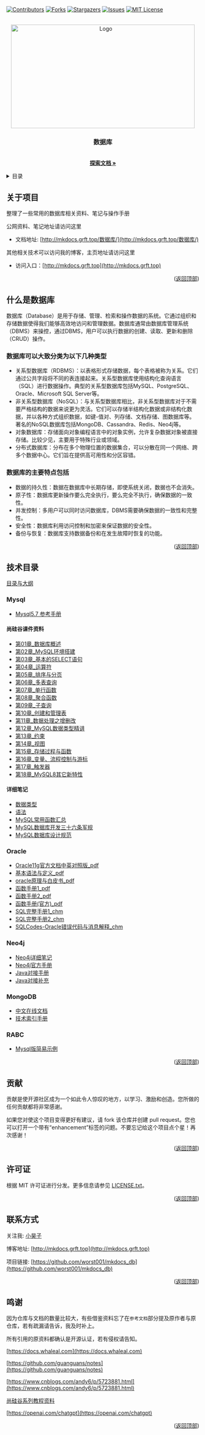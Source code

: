 <a name="readme-top"></a>
<!-- PROJECT SHIELDS -->

[![Contributors][contributors-shield]][contributors-url]
[![Forks][forks-shield]][forks-url]
[![Stargazers][stars-shield]][stars-url]
[![Issues][issues-shield]][issues-url]
[![MIT License][license-shield]][license-url]
<!-- [![LinkedIn][linkedin-shield]][linkedin-url] -->

<!-- PROJECT LOGO -->

<!-- 项目LOGO -->
<br />
<div align="center">
  <a href="http://mkdocs.grft.top">
    <img src="https://xiyou-oss.oss-cn-shanghai.aliyuncs.com/mkdocs/logo.png" alt="Logo" width="480" height="270">
  </a>

  <h3 align="center">数据库</h3>

  <p align="center">
    <br />
    <a href="http://mkdocs.grft.top/数据库/"><strong>探索文档 »</strong></a>
    <br />
  </p>
</div>

<!-- 目录 -->
<details>
  <summary>目录</summary>
  <ol>
    <li><a href="#关于项目">关于项目</a></li>
    <li><a href="#什么是数据库">什么是数据库</a></li>
    <li><a href="#技术目录">技术目录</a></li>
    <li><a href="#贡献">贡献</a></li>
    <li><a href="#许可证">许可证</a></li>
    <li><a href="#联系方式">联系方式</a></li>
    <li><a href="#鸣谢">鸣谢</a></li>
  </ol>
</details>


## 关于项目

整理了一些常用的数据库相关资料、笔记与操作手册

公网资料、笔记地址请访问这里 

- 文档地址: [http://mkdocs.grft.top/数据库/](http://mkdocs.grft.top/数据库/)

其他相关技术可以访问我的博客，主页地址请访问这里

- 访问入口：[http://mkdocs.grft.top](http://mkdocs.grft.top)

<p align="right">(<a href="#readme-top">返回顶部</a>)</p>

## 什么是数据库

数据库（Database）是用于存储、管理、检索和操作数据的系统。它通过组织和存储数据使得我们能够高效地访问和管理数据。数据库通常由数据库管理系统（DBMS）来操控，通过DBMS，用户可以执行数据的创建、读取、更新和删除（CRUD）操作。

### 数据库可以大致分类为以下几种类型
+ 关系型数据库（RDBMS）：以表格形式存储数据，每个表格被称为关系。它们通过公共字段将不同的表连接起来。关系型数据库使用结构化查询语言（SQL）进行数据操作。典型的关系型数据库包括MySQL、PostgreSQL、Oracle、Microsoft SQL Server等。
+ 非关系型数据库（NoSQL）：与关系型数据库相比，非关系型数据库对于不需要严格结构的数据来说更为灵活。它们可以存储半结构化数据或非结构化数据，并以各种方式组织数据，如键-值对、列存储、文档存储、图数据库等。著名的NoSQL数据库包括MongoDB、Cassandra、Redis、Neo4j等。
+ 对象数据库：存储面向对象编程语言中的对象实例，允许复杂数据对象被直接存储。比较少见，主要用于特殊行业或领域。
+ 分布式数据库：分布在多个物理位置的数据集合，可以分散在同一个网络、跨多个数据中心。它们旨在提供高可用性和分区容错。

### 数据库的主要特点包括
+ 数据的持久性：数据在数据库中长期存储，即使系统关闭，数据也不会消失。
+ 原子性：数据库更新操作要么完全执行，要么完全不执行，确保数据的一致性。
+ 并发控制：多用户可以同时访问数据库，DBMS需要确保数据的一致性和完整性。
+ 安全性：数据库利用访问控制和加密来保证数据的安全性。
+ 备份与恢复：数据库支持数据备份和在发生故障时恢复的功能。

<p align="right">(<a href="#readme-top">返回顶部</a>)</p>

## 技术目录

[目录与大纲](index.md)

### Mysql

+ [Mysql5.7 参考手册](Mysql/资料/MySQL-5.7_参考手册.pdf)

#### 尚硅谷课件资料

+ [第01章_数据库概述](Mysql/课件/第01章_数据库概述.pdf)
+ [第02章_MySQL环境搭建](Mysql/课件/第02章_MySQL环境搭建.pdf)
+ [第03章_基本的SELECT语句](Mysql/课件/第03章_基本的SELECT语句.pdf)
+ [第04章_运算符](Mysql/课件/第04章_运算符.pdf)
+ [第05章_排序与分页](Mysql/课件/第05章_排序与分页.pdf)
+ [第06章_多表查询](Mysql/课件/第06章_多表查询.pdf)
+ [第07章_单行函数](Mysql/课件/第07章_单行函数.pdf)
+ [第08章_聚合函数](Mysql/课件/第08章_聚合函数.pdf)
+ [第09章_子查询](Mysql/课件/第09章_子查询.pdf)
+ [第10章_创建和管理表](Mysql/课件/第10章_创建和管理表.pdf)
+ [第11章_数据处理之增删改](Mysql/课件/第11章_数据处理之增删改.pdf)
+ [第12章_MySQL数据类型精讲](Mysql/课件/第12章_MySQL数据类型精讲.pdf)
+ [第13章_约束](Mysql/课件/第13章_约束.pdf)
+ [第14章_视图](Mysql/课件/第14章_视图.pdf)
+ [第15章_存储过程与函数](Mysql/课件/第15章_存储过程与函数.pdf)
+ [第16章_变量、流程控制与游标](Mysql/课件/第16章_变量、流程控制与游标.pdf)
+ [第17章_触发器](Mysql/课件/第17章_触发器.pdf)
+ [第18章_MySQL8其它新特性](Mysql/课件/第18章_MySQL8其它新特性.pdf)

#### 详细笔记

+ [数据类型](Mysql/详细笔记/数据类型.md)
+ [语法](Mysql/详细笔记/语法.md)
+ [MySQL常用函数汇总](Mysql/详细笔记/MySQL常用函数汇总.md)
+ [MySQL数据库开发三十六条军规](Mysql/详细笔记/MySQL数据库开发的三十六条军规.md)
+ [MySQL数据库设计规范](Mysql/详细笔记/MySQL数据库设计规范.md)

### Oracle
+ [Oracle11g官方文档中英对照版_pdf](Oracle/pdf/Oracle11g官方文档中英对照版.pdf)
+ [基本语法与定义_pdf](Oracle/pdf/ORACLE九阴真经.pdf)
+ [oracle原理与白皮书_pdf](Oracle/pdf/oracle知识库.pdf)
+ [函数手册1_pdf](Oracle/pdf/oracle函数大全-分类显示.pdf)
+ [函数手册2_pdf](Oracle/pdf/Oracle函数大全.pdf)
+ [函数手册(官方)_pdf](Oracle/pdf/Oracle函数手册.pdf)
+ [SQL完整手册1_chm](Oracle/chm/Ora9iSQL参考手册.chm)
+ [SQL完整手册2_chm](Oracle/chm/SQL语言参考大全.chm)
+ [SQLCodes-Oracle错误代码与消息解释_chm](Oracle/chm/SQLCodes-Oracle错误代码与消息解释.chm)


### Neo4j

+ [Neo4j详细笔记](Neo4j/neo4j.md)
+ [Neo4j官方手册](Neo4j/文档/neo4j-cypher-manual-4.3.pdf)
+ [Java对接手册](Neo4j/文档/neo4j-driver-manual-4.3-java.pdf)
+ [Java对接补充](Neo4j/文档/neo4j-java-reference-4.3.pdf)


### MongoDB

+ [中文在线文档](https://docs.whaleal.com/mongodb-manual-zh/docs/#)
+ [技术索引手册](MongoDB/README.md)


### RABC

+ [Mysql版简易示例](RBAC.md)

<p align="right">(<a href="#readme-top">返回顶部</a>)</p>

<!-- 贡献 -->

## 贡献

贡献是使开源社区成为一个如此令人惊叹的地方，以学习、激励和创造。您所做的任何贡献都将非常感谢。

如果您对使这个项目变得更好有建议，请 fork 该仓库并创建 pull request。您也可以打开一个带有“enhancement”标签的问题。不要忘记给这个项目点个星！再次感谢！

<p align="right">(<a href="#readme-top">返回顶部</a>)</p>


<!-- 许可证 -->
## 许可证

根据 MIT 许可证进行分发。更多信息请参见 [LICENSE.txt](LICENSE)。

<p align="right">(<a href="#readme-top">返回顶部</a>)</p>

<!-- 联系方式 -->
## 联系方式

关注我: [小昊子](https://github.com/worst001)

博客地址: [http://mkdocs.grft.top](http://mkdocs.grft.top)

项目链接: [https://github.com/worst001/mkdocs_db](https://github.com/worst001/mkdocs_db)

<p align="right">(<a href="#readme-top">返回顶部</a>)</p>

## 鸣谢

因为仓库与文档的数量比较大，有些借鉴资料忘了在`参考文档`部分提及原作者与原仓库，若有疏漏请告诉，我及时补上。

所有引用的原资料都确认是开源认证，若有侵权请告知。

[https://docs.whaleal.com](https://docs.whaleal.com)

[https://github.com/guanguans/notes](https://github.com/guanguans/notes)

[https://www.cnblogs.com/andy6/p/5723881.html](https://www.cnblogs.com/andy6/p/5723881.html)

[尚硅谷系列教程资料](http://www.atguigu.com/opensource.shtml)

[https://openai.com/chatgpt](https://openai.com/chatgpt)

<p align="right">(<a href="#readme-top">返回顶部</a>)</p>

<!-- links -->
[your-project-path]:shaojintian/Best_README_template
[contributors-shield]: https://img.shields.io/github/contributors/worst001/mkdocs_db.svg?style=flat-square
[contributors-url]: https://github.com/worst001/mkdocs_db/graphs/contributors
[forks-shield]: https://img.shields.io/github/forks/worst001/mkdocs_db.svg?style=flat-square
[forks-url]: https://github.com/worst001/mkdocs_db/network/members
[stars-shield]: https://img.shields.io/github/stars/worst001/mkdocs_db.svg?style=flat-square
[stars-url]: https://github.com/worst001/mkdocs_db/stargazers
[issues-shield]: https://img.shields.io/github/issues/worst001/mkdocs_db.svg?style=flat-square
[issues-url]: https://img.shields.io/github/issues/worst001/mkdocs_db.svg
[license-shield]: https://img.shields.io/github/license/worst001/mkdocs_db.svg?style=flat-square
[license-url]: https://github.com/worst001/mkdocs_db/blob/main/LICENSE.txt
<!-- [linkedin-shield]: https://img.shields.io/badge/-LinkedIn-black.svg?style=flat-square&logo=linkedin&colorB=555 -->
<!-- [linkedin-url]: https://linkedin.com/in/shaojintian -->
